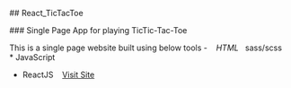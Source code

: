  
 ​##​ React_TicTacToe
  
 ​###​ ​Single Page App for playing TicTic-Tac-Toe
  
 ​This is a single page website built using below tools - 
 ​  ​*​ HTML 
 ​  ​*​ sass/scss
 ​  ​*​ JavaScript 
   * ReactJS
 ​   
 ​[​Visit Site](https://stayal.surge.sh) 
